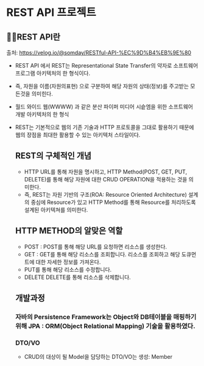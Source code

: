 # REST API 프로젝트

## 👨‍🏫REST API란
출처: https://velog.io/@somday/RESTful-API-%EC%9D%B4%EB%9E%80
* REST API 에서 REST는 Representational State Transfer의 약자로 소프트웨어 프로그램 아키텍처의 한 형식이다.
* 즉, 자원을 이름(자원의표현) 으로 구분하여 해당 자원의 상태(정보)를 주고받는 모든것을 의미힌다.
* 월드 와이드 웹(WWWW) 과 같은 분산 파이퍼 미디어 시슽엠을 위한 소프트웨어 개발 아키텍처의 한 형식
* REST는 기본적으로 웹의 기존 기술과 HTTP 프로토콜을 그대로 활용하기 때문에 웹의 장점을 최대한 활용할 수 있는 아키텍처 스타일이다.

  ## REST의 구체적인 개념
  * HTTP URL를 통해 자원을 명시하고, HTTP Method(POST, GET, PUT, DELETE)를 통해 해당 자원에 대한 CRUD OPERATION을 적용하는 것을 의미한다.
  * 즉, REST는 자원 기반의 구조(ROA: Resource Oriented Architecture) 설계의 중심에 Resource가 있고 HTTP Method를 통해 Resource를 처리하도록 설계된 아키텍쳐를 의미한다.

  ## HTTP METHOD의 알맞은 역할
  * POST : POST를 통해 해당 URL를 요청하면 리소스를 생성한다.
  * GET : GET를 통해 해당 리소스를 조회합니다. 리소스를 조회하고 해당 도큐먼트에 대한 자세한 정보를 가져온다.
  * PUT를 통해 해당 리소스를 수정합니다.
  * DELETE DELETE를 통해 리소스를 삭제합니다.

  ## 개발과정
  
  ### 자바의 Persistence Framework는 Object와 DB테이블을 매핑하기위해 JPA : ORM(Object Relational Mapping) 기술을 활용하였다.

  ### DTO/VO
  * CRUD의 대상이 될 Model을 담당하는 DTO/VO는 생성: Member
